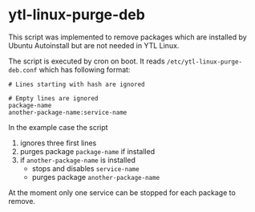 # ytl-linux-purge-deb

This script was implemented to remove packages which are installed by
Ubuntu Autoinstall but are not needed in YTL Linux.

The script is executed by cron on boot. It reads `/etc/ytl-linux-purge-deb.conf`
which has following format:

```
# Lines starting with hash are ignored

# Empty lines are ignored
package-name
another-package-name:service-name
```

In the example case the script
1. ignores three first lines
1. purges package `package-name` if installed
1. if `another-package-name` is installed
    * stops and disables `service-name`
    * purges package `another-package-name`

At the moment only one service can be stopped for each package to remove.

